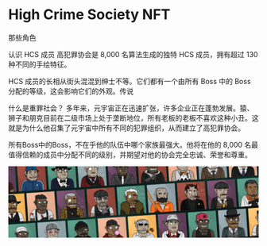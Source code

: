 # High Crime Society NFT

那些角色

认识 HCS 成员
高犯罪协会是 8,000 名算法生成的独特 HCS 成员，拥有超过 130 种不同的手绘特征。

HCS 成员的长相从街头混混到绅士不等。它们都有一个由所有 Boss 中的 Boss 分配的等级，这会影响它们的外观。传说

什么是重罪社会？
多年来，元宇宙正在迅速扩张，许多企业正在蓬勃发展。猿、狮子和朋克目前在二级市场上处于垄断地位，所有老板的老板不喜欢这种小丑。这就是为什么他召集了元宇宙中所有不同的犯罪组织，从而建立了高犯罪协会。

所有Boss中的Boss，不在乎他的队伍中哪个家族最强大。他将在他的 8,000 名最值得信赖的成员中分配不同的级别，并期望对他的协会完全忠诚、荣誉和尊重。

![NFT](unnamed.png)
